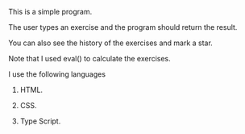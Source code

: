 This is a simple program.

The user types an exercise and the program should return the result.

You can also see the history of the exercises and mark a star.

Note that I used eval() to calculate the exercises.

I use the following languages

1. HTML.

2. CSS.

3. Type Script.
